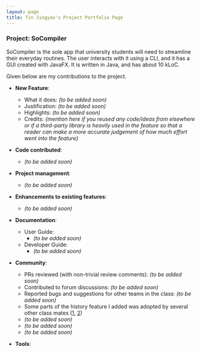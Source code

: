 ```yaml
---
layout: page
title: Tin Jingyao's Project Portfolio Page
---
```


### Project: SoCompiler

SoCompiler is the sole app that university students will need to streamline their everyday routines. The user interacts with it using a CLI, and it has a GUI created with JavaFX. It is written in Java, and has about 10 kLoC.

Given below are my contributions to the project.

* **New Feature**:
    * What it does: _(to be added soon)_
    * Justification: _(to be added soon)_
    * Highlights: _(to be added soon)_
    * Credits: *{mention here if you reused any code/ideas from elsewhere or if a third-party library is heavily used in the feature so that a reader can make a more accurate judgement of how much effort went into the feature}*

* **Code contributed**:
    * _(to be added soon)_

* **Project management**:
    * _(to be added soon)_

* **Enhancements to existing features**:
    * _(to be added soon)_

* **Documentation**:
    * User Guide:
        * _(to be added soon)_
    * Developer Guide:
        * _(to be added soon)_

* **Community**:
    * PRs reviewed (with non-trivial review comments): _(to be added soon)_
    * Contributed to forum discussions: _(to be added soon)_
    * Reported bugs and suggestions for other teams in the class: _(to be added soon)_
    * Some parts of the history feature I added was adopted by several other class mates ([1](), [2]())
    * _(to be added soon)_
    * _(to be added soon)_
    * _(to be added soon)_

* **Tools**:
